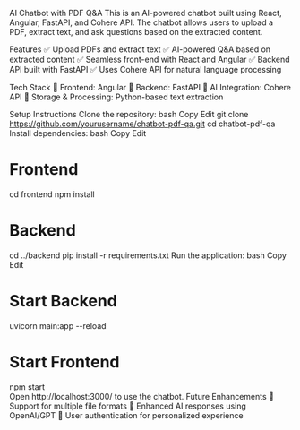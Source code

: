 AI Chatbot with PDF Q&A
This is an AI-powered chatbot built using React, Angular, FastAPI, and Cohere API. The chatbot allows users to upload a PDF, extract text, and ask questions based on the extracted content.

Features
✅ Upload PDFs and extract text
✅ AI-powered Q&A based on extracted content
✅ Seamless front-end with React and Angular
✅ Backend API built with FastAPI
✅ Uses Cohere API for natural language processing

Tech Stack
🔹 Frontend: Angular
🔹 Backend: FastAPI
🔹 AI Integration: Cohere API
🔹 Storage & Processing: Python-based text extraction

Setup Instructions
Clone the repository:
bash
Copy
Edit
git clone https://github.com/yourusername/chatbot-pdf-qa.git
cd chatbot-pdf-qa
Install dependencies:
bash
Copy
Edit
# Frontend
cd frontend
npm install  

# Backend
cd ../backend
pip install -r requirements.txt
Run the application:
bash
Copy
Edit
# Start Backend
uvicorn main:app --reload  

# Start Frontend
npm start  
Open http://localhost:3000/ to use the chatbot.
Future Enhancements
🚀 Support for multiple file formats
🚀 Enhanced AI responses using OpenAI/GPT
🚀 User authentication for personalized experience
